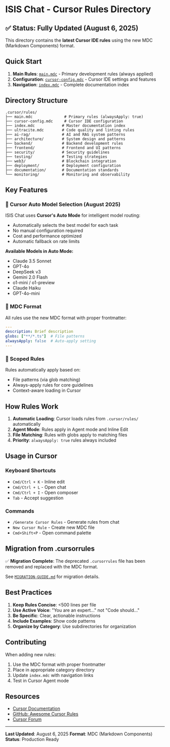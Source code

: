 # ISIS Chat - Cursor Rules Directory

## ✅ Status: Fully Updated (August 6, 2025)

This directory contains the **latest Cursor IDE rules** using the new MDC (Markdown Components) format.

## Quick Start

1. **Main Rules**: [`main.mdc`](./main.mdc) - Primary development rules (always applied)
2. **Configuration**: [`cursor-config.mdc`](./cursor-config.mdc) - Cursor IDE settings and features
3. **Navigation**: [`index.mdc`](./index.mdc) - Complete documentation index

## Directory Structure

```
.cursor/rules/
├── main.mdc              # Primary rules (alwaysApply: true)
├── cursor-config.mdc     # Cursor IDE configuration
├── index.mdc            # Master documentation index
├── ultracite.mdc        # Code quality and linting rules
├── ai-rag/              # AI and RAG system patterns
├── architecture/        # System design and patterns
├── backend/             # Backend development rules
├── frontend/            # Frontend and UI patterns
├── security/            # Security guidelines
├── testing/             # Testing strategies
├── web3/                # Blockchain integration
├── deployment/          # Deployment configuration
├── documentation/       # Documentation standards
└── monitoring/          # Monitoring and observability
```

## Key Features

### 🤖 Cursor Auto Model Selection (August 2025)
ISIS Chat uses **Cursor's Auto Mode** for intelligent model routing:
- Automatically selects the best model for each task
- No manual configuration required
- Cost and performance optimized
- Automatic fallback on rate limits

**Available Models in Auto Mode:**
- Claude 3.5 Sonnet
- GPT-4o
- DeepSeek v3
- Gemini 2.0 Flash
- o1-mini / o1-preview
- Claude Haiku
- GPT-4o-mini

### 📝 MDC Format
All rules use the new MDC format with proper frontmatter:
```yaml
---
description: Brief description
globs: ["**/*.ts"]  # File patterns
alwaysApply: false  # Auto-apply setting
---
```

### 🎯 Scoped Rules
Rules automatically apply based on:
- File patterns (via glob matching)
- Always-apply rules for core guidelines
- Context-aware loading in Cursor

## How Rules Work

1. **Automatic Loading**: Cursor loads rules from `.cursor/rules/` automatically
2. **Agent Mode**: Rules apply in Agent mode and Inline Edit
3. **File Matching**: Rules with globs apply to matching files
4. **Priority**: `alwaysApply: true` rules always included

## Usage in Cursor

### Keyboard Shortcuts
- `Cmd/Ctrl + K` - Inline edit
- `Cmd/Ctrl + L` - Open chat
- `Cmd/Ctrl + I` - Open composer
- `Tab` - Accept suggestion

### Commands
- `/Generate Cursor Rules` - Generate rules from chat
- `New Cursor Rule` - Create new MDC file
- `Cmd+Shift+P` - Open command palette

## Migration from .cursorrules

✅ **Migration Complete**: The deprecated `.cursorrules` file has been removed and replaced with the MDC format.

See [`MIGRATION-GUIDE.md`](./MIGRATION-GUIDE.md) for migration details.

## Best Practices

1. **Keep Rules Concise**: <500 lines per file
2. **Use Active Voice**: "You are an expert..." not "Code should..."
3. **Be Specific**: Clear, actionable instructions
4. **Include Examples**: Show code patterns
5. **Organize by Category**: Use subdirectories for organization

## Contributing

When adding new rules:
1. Use the MDC format with proper frontmatter
2. Place in appropriate category directory
3. Update `index.mdc` with navigation links
4. Test in Cursor Agent mode

## Resources

- [Cursor Documentation](https://docs.cursor.com)
- [GitHub: Awesome Cursor Rules](https://github.com/PatrickJS/awesome-cursorrules)
- [Cursor Forum](https://forum.cursor.com)

---

**Last Updated**: August 6, 2025
**Format**: MDC (Markdown Components)
**Status**: Production Ready
